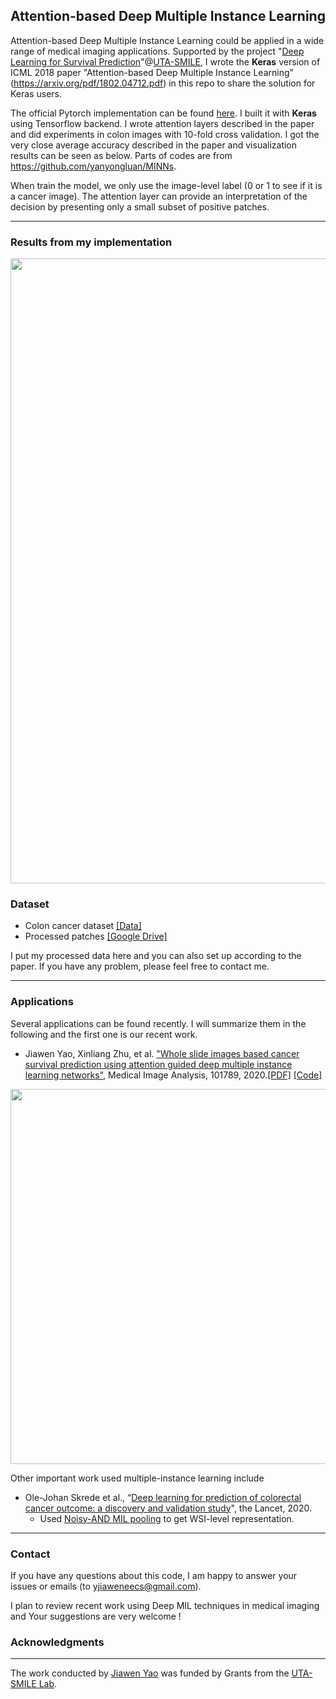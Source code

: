 ## Attention-based Deep Multiple Instance Learning

Attention-based Deep Multiple Instance Learning could be applied in a wide range of medical imaging applications. Supported by the project "[Deep Learning for Survival Prediction](http://ranger.uta.edu/~huang/R_Survival.htm)"@[UTA-SMILE](http://ranger.uta.edu/~huang/), I wrote the **Keras** version of ICML 2018 paper "Attention-based Deep Multiple Instance Learning" (https://arxiv.org/pdf/1802.04712.pdf) in this repo to share the solution for Keras users. 

The official Pytorch implementation can be found [here](https://github.com/AMLab-Amsterdam/AttentionDeepMIL). I built it with **Keras** using Tensorflow backend. I wrote attention layers described in the paper and did experiments in colon images with 10-fold cross validation. I got the very close average accuracy described in the paper and visualization results can be seen as below. Parts of codes are from https://github.com/yanyongluan/MINNs.

When train the model, we only use the image-level label (0 or 1 to see if it is a cancer image). The attention layer can provide an interpretation of the decision by presenting only a small subset of positive patches.

---

### Results from my implementation

<p align="center">
  <img align="center" src="result.png" width="1000">
</p>

### Dataset
- Colon cancer dataset [[Data]](https://warwick.ac.uk/fac/sci/dcs/research/tia/data/crchistolabelednucleihe/)
- Processed patches [[Google Drive]](https://drive.google.com/file/d/1RcNlwg0TwaZoaFO0uMXHFtAo_DCVPE6z/view?usp=sharing)

I put my processed data here and you can also set up according to the paper. If you have any problem, please feel free to contact me.

---
### Applications

Several applications can be found recently. I will summarize them in the following and the first one is our recent work.

 - Jiawen Yao, Xinliang Zhu, et al. ["Whole slide images based cancer survival prediction using attention guided deep multiple instance learning networks"](https://www.sciencedirect.com/science/article/abs/pii/S1361841520301535?dgcid=rss_sd_all), Medical Image Analysis, 101789, 2020.[[PDF]](https://arxiv.org/pdf/2009.11169.pdf) [[Code]](https://github.com/uta-smile/DeepAttnMISL_MEDIA)
<p align="center">
  <img align="center" src="https://camo.githubusercontent.com/1f2a461a631d381a19905e87638440253cd86e44/68747470733a2f2f6172732e656c732d63646e2e636f6d2f636f6e74656e742f696d6167652f312d73322e302d53313336313834313532303330313533352d6678315f6c72672e6a7067" width="600">
</p>

Other important work used multiple-instance learning include
 - Ole-Johan Skrede et al., “[Deep learning for prediction of colorectal cancer outcome: a discovery and validation study](https://www.thelancet.com/journals/lancet/article/PIIS0140-6736(19)32998-8/fulltext)", the Lancet, 2020.
    - Used [Noisy-AND MIL pooling](https://academic.oup.com/bioinformatics/article/32/12/i52/2288769) to get WSI-level representation.


---
### Contact
If you have any questions about this code, I am happy to answer your issues or emails (to yjiaweneecs@gmail.com).

I plan to review recent work using Deep MIL techniques in medical imaging and Your suggestions are very welcome ! 

### Acknowledgments
--------------------
The work conducted by [Jiawen Yao](https://utayao.github.io/) was funded by Grants from the [UTA-SMILE Lab](https://github.com/uta-smile).

